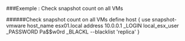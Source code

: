 ###Exemple : Check snapshot count on all VMs

######Check snapshot count on all VMs
define host {
  use   snapshot-vmware
  host_name   		esx01.local
  address		10.0.0.1
 _LOGIN	local_esx_user
 _PASSWORD Pa$$w0rd
 _BLACKL --blacklist 'replica'
}
